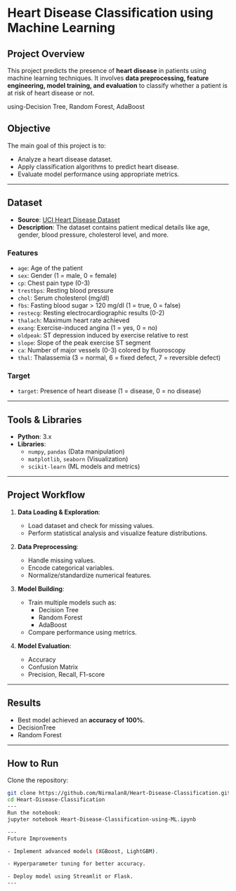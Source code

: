 # Heart Disease Classification using Machine Learning

##  Project Overview
This project predicts the presence of **heart disease** in patients using machine learning techniques. It involves **data preprocessing, feature engineering, model training, and evaluation** to classify whether a patient is at risk of heart disease or not.

 using-Decision Tree,
       Random Forest,
       AdaBoost
       
##  Objective
The main goal of this project is to:
- Analyze a heart disease dataset.
- Apply classification algorithms to predict heart disease.
- Evaluate model performance using appropriate metrics.

---

##  Dataset
- **Source**: [UCI Heart Disease Dataset](https://www.kaggle.com/datasets/johnsmith88/heart-disease-dataset)
- **Description**: The dataset contains patient medical details like age, gender, blood pressure, cholesterol level, and more.

### **Features**
- `age`: Age of the patient
- `sex`: Gender (1 = male, 0 = female)
- `cp`: Chest pain type (0-3)
- `trestbps`: Resting blood pressure
- `chol`: Serum cholesterol (mg/dl)
- `fbs`: Fasting blood sugar > 120 mg/dl (1 = true, 0 = false)
- `restecg`: Resting electrocardiographic results (0-2)
- `thalach`: Maximum heart rate achieved
- `exang`: Exercise-induced angina (1 = yes, 0 = no)
- `oldpeak`: ST depression induced by exercise relative to rest
- `slope`: Slope of the peak exercise ST segment
- `ca`: Number of major vessels (0-3) colored by fluoroscopy
- `thal`: Thalassemia (3 = normal, 6 = fixed defect, 7 = reversible defect)

### **Target**
- `target`: Presence of heart disease (1 = disease, 0 = no disease)

---

##  Tools & Libraries
- **Python**: 3.x
- **Libraries**:
  - `numpy`, `pandas` (Data manipulation)
  - `matplotlib`, `seaborn` (Visualization)
  - `scikit-learn` (ML models and metrics)

---

##  Project Workflow
1. **Data Loading & Exploration**:
   - Load dataset and check for missing values.
   - Perform statistical analysis and visualize feature distributions.
   
2. **Data Preprocessing**:
   - Handle missing values.
   - Encode categorical variables.
   - Normalize/standardize numerical features.

3. **Model Building**:
   - Train multiple models such as:
     - Decision Tree
     - Random Forest
     - AdaBoost
   - Compare performance using metrics.

4. **Model Evaluation**:
   - Accuracy
   - Confusion Matrix
   - Precision, Recall, F1-score

---

##  Results
- Best model achieved an **accuracy of 100%**.
- DecisionTree
- Random Forest

---

## How to Run
 Clone the repository:
   ```bash
   git clone https://github.com/Nirmalan8/Heart-Disease-Classification.git
   cd Heart-Disease-Classification
---
Run the notebook:
jupyter notebook Heart-Disease-Classification-using-ML.ipynb

---
Future Improvements

- Implement advanced models (XGBoost, LightGBM).

- Hyperparameter tuning for better accuracy.

- Deploy model using Streamlit or Flask.
---
